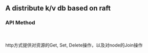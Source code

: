 ##  A distribute k/v db based on raft

### API Method
<br>
</br>
http方式提供对资源的Get, Set, Delete操作，以及对node的Join操作

